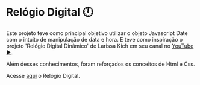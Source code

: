 # Relógio Digital 🕛

Este projeto teve como principal objetivo utilizar o objeto Javascript Date com o intuito de manipulação de data e hora. E teve como inspiração o projeto 'Relógio Digital Dinâmico' de Larissa Kich em seu canal no [YouTube ▶️](https://www.youtube.com/watch?v=GK0ok3ZCXwM).

Além desses conhecimentos, foram reforçados os conceitos de Html e Css.

Acesse [aqui](https://relogio-digital-laissasc.vercel.app/) o Relógio Digital.
